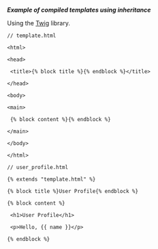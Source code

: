 _**Example of compiled templates using inheritance**_

Using the [Twig](http://twig.sensiolabs.org/) library.

`// template.html`



`<html>`

`<head>`

` <title>{% block title %}{% endblock %}</title>`

`</head>`

`<body>`



`<main>`

` {% block content %}{% endblock %}`

`</main>`



`</body>`

`</html>`

`// user_profile.html`



`{% extends "template.html" %}`



`{% block title %}User Profile{% endblock %}`

`{% block content %}`

` <h1>User Profile</h1>`

` <p>Hello, {{ name }}</p>`

`{% endblock %} `


